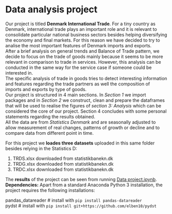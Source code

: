 # Data analysis project

Our project is titled **Denmark International Trade**. For a tiny country as Denmark, international trade plays an important role and it is relevant to consolidate particular national business sectors besides helping diversifying the economy and final markets. For this reason we have decided to try to analise the most important features of Denmark imports and exports.   
After a brief analysis on general trends and Balance of Trade pattern, we decide to focus on the trade of goods mainly because it seems to be more relevant in comparison to trade in services. However, this analysis can be conducted in the same way for the service case if someone could be interested in.  
The specific analysis of trade in goods tries to detect interesting information and features regarding the trade partners as well the composition of imports and exports by type of goods.  
Our project is structured in 4 main sections. In *Section 1* we import packages and in *Section 2* we construct, clean and prepare the dataframes that will be used to realise the figures of *section 3: Analysis* which can be considered the core of our project. Section 4 concludes with some personal statements regarding the results obtained.  
All the data are from *Statistics Denmark* and are seasonally adjusted to allow measurement of real changes, patterns of growth or decline and to compare data from different point in time.

For this project we **loades three datasets** uploaded in this same folder besides relying in the Statistics D:

1. TRDS.xlsx downloaded from statistikbanekn.dk
2. TRDG.xlsx downloaded from statistikbanekn.dk
3. TRDC.xlsx downloaded from statistikbanekn.dk

The **results** of the project can be seen from running [Data project.ipynb](dataproject.ipynb).
**Dependencies:** Apart from a standard Anaconda Python 3 installation, the project requires the following installations:

pandas_datareader # install with `pip install pandas-datareader`  
pydst # install with `pip install git+https://github.com/elben10/pydst`
